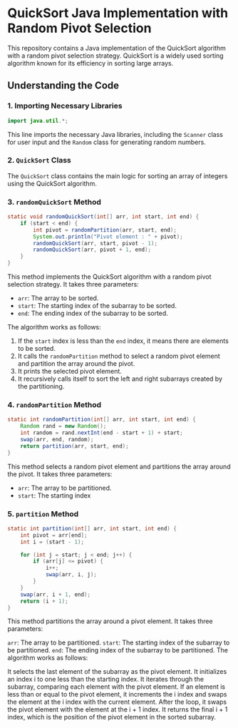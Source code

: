 # QuickSort Java Implementation with Random Pivot Selection

This repository contains a Java implementation of the QuickSort algorithm with a random pivot selection strategy. QuickSort is a widely used sorting algorithm known for its efficiency in sorting large arrays.

## Understanding the Code

### 1. Importing Necessary Libraries

```java
import java.util.*;
```

This line imports the necessary Java libraries, including the `Scanner` class for user input and the `Random` class for generating random numbers.

### 2. `QuickSort` Class

The `QuickSort` class contains the main logic for sorting an array of integers using the QuickSort algorithm.

### 3. `randomQuickSort` Method

```java
static void randomQuickSort(int[] arr, int start, int end) {
    if (start < end) {
        int pivot = randomPartition(arr, start, end);
        System.out.println("Pivot element : " + pivot);
        randomQuickSort(arr, start, pivot - 1);
        randomQuickSort(arr, pivot + 1, end);
    }
}
```

This method implements the QuickSort algorithm with a random pivot selection strategy. It takes three parameters:

- `arr`: The array to be sorted.
- `start`: The starting index of the subarray to be sorted.
- `end`: The ending index of the subarray to be sorted.

The algorithm works as follows:

1. If the `start` index is less than the `end` index, it means there are elements to be sorted.
2. It calls the `randomPartition` method to select a random pivot element and partition the array around the pivot.
3. It prints the selected pivot element.
4. It recursively calls itself to sort the left and right subarrays created by the partitioning.

### 4. `randomPartition` Method

```java
static int randomPartition(int[] arr, int start, int end) {
    Random rand = new Random();
    int random = rand.nextInt(end - start + 1) + start;
    swap(arr, end, random);
    return partition(arr, start, end);
}
```

This method selects a random pivot element and partitions the array around the pivot. It takes three parameters:

- `arr`: The array to be partitioned.
- `start`: The starting index

### 5. `partition` Method

```java
static int partition(int[] arr, int start, int end) {
    int pivot = arr[end];
    int i = (start - 1);

    for (int j = start; j < end; j++) {
        if (arr[j] <= pivot) {
            i++;
            swap(arr, i, j);
        }
    }
    swap(arr, i + 1, end);
    return (i + 1);
}
```

This method partitions the array around a pivot element. It takes three parameters:

`arr`: The array to be partitioned.
`start`: The starting index of the subarray to be partitioned.
`end`: The ending index of the subarray to be partitioned.
The algorithm works as follows:

It selects the last element of the subarray as the pivot element.
It initializes an index i to one less than the starting index.
It iterates through the subarray, comparing each element with the pivot element.
If an element is less than or equal to the pivot element, it increments the i index and swaps the element at the i index with the current element.
After the loop, it swaps the pivot element with the element at the i + 1 index.
It returns the final i + 1 index, which is the position of the pivot element in the sorted subarray.
